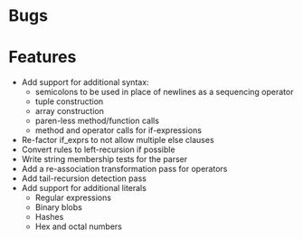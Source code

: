 # Bugs

# Features

* Add support for additional syntax:
  * semicolons to be used in place of newlines as a sequencing operator
  * tuple construction
  * array construction
  * paren-less method/function calls
  * method and operator calls for if-expressions
* Re-factor if_exprs to not allow multiple else clauses
* Convert rules to left-recursion if possible
* Write string membership tests for the parser
* Add a re-association transformation pass for operators
* Add tail-recursion detection pass
* Add support for additional literals
  * Regular expressions
  * Binary blobs
  * Hashes
  * Hex and octal numbers
